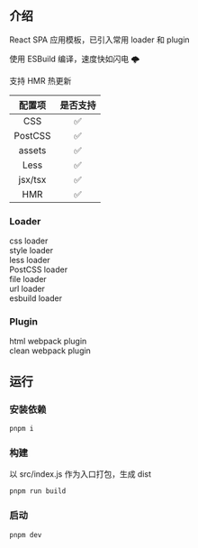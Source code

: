 ## 介绍

React SPA 应用模板，已引入常用 loader 和 plugin

使用 ESBuild 编译，速度快如闪电 🌩

支持 HMR 热更新

| 配置项  | 是否支持 |
| :-----: | :------: |
|   CSS   |    ✅    |
| PostCSS |    ✅    |
| assets  |    ✅    |
|  Less   |    ✅    |
| jsx/tsx |    ✅    |
|   HMR   |    ✅    |

### Loader

css loader \
style loader \
less loader \
PostCSS loader \
file loader \
url loader \
esbuild loader

### Plugin

html webpack plugin \
clean webpack plugin

## 运行

### 安装依赖

```shell
pnpm i
```

### 构建

以 src/index.js 作为入口打包，生成 dist

```shell
pnpm run build
```

### 启动

```shell
pnpm dev
```
